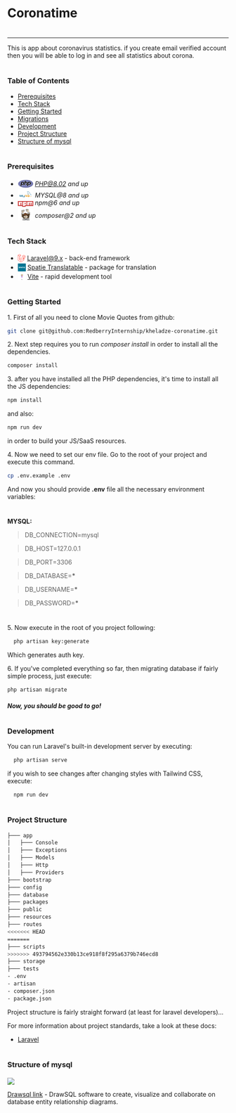 <div style="display:flex; align-items: center">
  <h1 style="position:relative; top: -6px" >Coronatime</h1>
</div>

---

This is app about coronavirus statistics. if you create email verified account then you will be able to log in and see all statistics about corona. 

#

### Table of Contents

-   [Prerequisites](#prerequisites)
-   [Tech Stack](#tech-stack)
-   [Getting Started](#getting-started)
-   [Migrations](#migration)
-   [Development](#development)
-   [Project Structure](#project-structure)
-   [Structure of mysql](#structure-of-mysql)

#

### Prerequisites

-   <img src="/images/php.svg" width="35" style="position: relative; top: 4px" /> *PHP@8.02 and up*
-   <img src="/images/mysql.png" width="35" style="position: relative; top: 4px" /> _MYSQL@8 and up_
-   <img src="/images/npm.png" width="35" style="position: relative; top: 4px" /> _npm@6 and up_
-   <img src="/images/composer.png" width="35" style="position: relative; top: 6px" /> _composer@2 and up_

#

### Tech Stack

-   <img src="/images/laravel.png" height="18" style="position: relative; top: 4px" /> [Laravel@9.x](https://laravel.com/docs/9.x) - back-end framework
-   <img src="/images/spatie.png" height="18" style="position: relative; top: 4px" /> [Spatie Translatable](https://github.com/spatie/laravel-translatable) - package for translation
-   <img src="/images/vite.png" height="18" style="position: relative; top: 4px; width: 18px" /> [Vite](https://vitejs.dev/guide/) - rapid development tool

#

### Getting Started

1\. First of all you need to clone Movie Quotes from github:

```sh
git clone git@github.com:RedberryInternship/kheladze-coronatime.git
```

2\. Next step requires you to run _composer install_ in order to install all the dependencies.

```sh
composer install
```

3\. after you have installed all the PHP dependencies, it's time to install all the JS dependencies:

```sh
npm install
```

and also:

```sh
npm run dev
```

in order to build your JS/SaaS resources.

4\. Now we need to set our env file. Go to the root of your project and execute this command.

```sh
cp .env.example .env
```

And now you should provide **.env** file all the necessary environment variables:

#

**MYSQL:**

> DB_CONNECTION=mysql

> DB_HOST=127.0.0.1

> DB_PORT=3306

> DB_DATABASE=**\***

> DB_USERNAME=**\***

> DB_PASSWORD=**\***

#

5\. Now execute in the root of you project following:

```sh
  php artisan key:generate
```

Which generates auth key.

6\. If you've completed everything so far, then migrating database if fairly simple process, just execute:

```sh
php artisan migrate
```

##### Now, you should be good to go!

#

### Development

You can run Laravel's built-in development server by executing:

```sh
  php artisan serve
```

if you wish to see changes after changing styles with Tailwind CSS, execute:

```sh
  npm run dev
```

#

### Project Structure

```bash
├─── app
│   ├─── Console
│   ├─── Exceptions
│   ├─── Models
│   ├─── Http
│   ├─── Providers
├─── bootstrap
├─── config
├─── database
├─── packages
├─── public
├─── resources
├─── routes
<<<<<<< HEAD
=======
├─── scripts
>>>>>>> 493794562e330b13ce918f8f295a6379b746ecd8
├─── storage
├─── tests
- .env
- artisan
- composer.json
- package.json
```

Project structure is fairly straight forward (at least for laravel developers)...

For more information about project standards, take a look at these docs:

-   [Laravel](https://laravel.com/docs/9.x)

#

### Structure of mysql

<img src="/images/Drawsql.png" height="250" style="position: relative; top: 4px" />

</br>

[Drawsql link](https://drawsql.app/teams/redberry-32/diagrams/coronatime/embed) - DrawSQL software to create, visualize and collaborate on database entity relationship diagrams.
